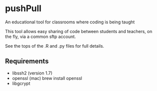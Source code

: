 # pushPull
An educational tool for classrooms where coding is being taught

This tool allows easy sharing of code between students and teachers, on the fly, via a common sftp account.

See the tops of the .R and .py files for full details.

## Requirements

+ libssh2 (version 1.7)
+ openssl (mac)
brew install openssl
+ libgcrypt